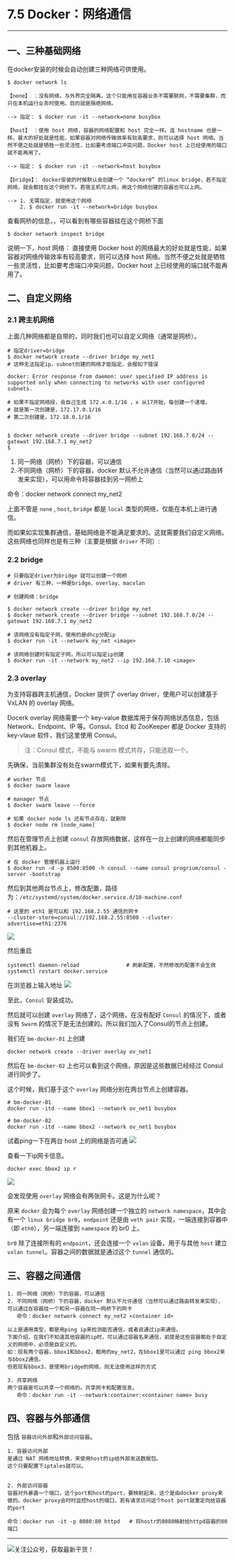 # 7.5 Docker：网络通信

---

## 一、三种基础网络

在docker安装的时候会自动创建三种网络可供使用。
```shell
$ docker network ls

【none】 ：没有网络，与外界完全隔离。这个只能用在容器业务不需要联网，不需要集群，而只在本机运行业务时使用。目的就是隔绝网络。

--> 指定： $ docker run -it --network=none busybox
   
【host】 ：使用 host 网络，容器的网络配置和 host 完全一样。连 hostname 也是一样。最大的好处就是性能，如果容器对网络传输效率有较高要求，则可以选择 host 网络。当然不便之处就是牺牲一些灵活性，比如要考虑端口冲突问题，Docker host 上已经使用的端口就不能再用了。

--> 指定： $ docker run -it --network=host busybox

【bridge】： docker安装的时候默认会创建一个 “docker0” 的linux bridge，若不指定网络，就会都挂在这个网桥下。若宿主机可上网，用这个网络创建的容器也可以上网。

--> 1. 无需指定，就使用这个网络
    2. $ docker run -it --network=bridge busybox
```

查看网桥的信息，，可以看到有哪些容器挂在这个网桥下面
```
$ docker network inspect bridge
```
说明一下，host 网络：
直接使用 Docker host 的网络最大的好处就是性能，如果容器对网络传输效率有较高要求，则可以选择 host 网络。当然不便之处就是牺牲一些灵活性，比如要考虑端口冲突问题，Docker host 上已经使用的端口就不能再用了。

## 二、自定义网络
### 2.1 跨主机网络

上面几种网络都是自带的，同时我们也可以自定义网络（通常是网桥）。
```
# 指定driver=bridge 
$ docker network create --driver bridge my_net1  
# 这种无法指定ip，subnet创建的网络才能指定，会报如下错误

docker: Error response from daemon: user specified IP address is supported only when connecting to networks with user configured subnets.

# 如果不指定网络段，会自己生成 172.x.0.1/16 ，x 从17开始，每创建一个递增。
# 就是第一次创建是，172.17.0.1/16
# 第二次创建是，172.18.0.1/16


$ docker network create --driver bridge --subnet 192.168.7.0/24 --gatewat 192.168.7.1 my_net2
$ 
```
1. 同一网络（网桥）下的容器，可以通信
2. 不同网络（网桥）下的容器，docker 默认不允许通信（当然可以通过路由转发来实现），可以用命令将容器挂到另一网桥上

命令：docker network connect my_net2 <container id>

上面不管是 `none` , `host`, `bridge` 都是 `local` 类型的网络，仅能在本机上进行通信。

而如果如实现集群通信，基础网络是不能满足要求的。这就需要我们自定义网络。这些网络也同样也是有三种（主要是根据 `driver` 不同）:

### 2.2 bridge

```
# 只要指定driver为bridge 就可以创建一个网桥
# driver 有三种，一种是bridge、overlay、macvlan

# 创建网络：bridge

$ docker network create --driver bridge my_net
$ docker network create --driver bridge --subnet 192.168.7.0/24 --gatewat 192.168.7.1 my_net2

# 该网络没有指定子网，使用的是dhcp分配ip
$ docker run -it --network my_net <image>   

# 该网络创建时有指定子网，所以可以指定ip创建
$ docker run -it --network my_net2 --ip 192.168.7.10 <image>
```

### 2.3 overlay

为支持容器跨主机通信，Docker 提供了 overlay driver，使用户可以创建基于 VxLAN 的 overlay 网络。

Docerk overlay 网络需要一个 key-value 数据库用于保存网络状态信息，包括 Network、Endpoint、IP 等。Consul、Etcd 和 ZooKeeper 都是 Docker 支持的 key-vlaue 软件，我们这里使用 Consul。

> 注：Consul 模式，不能与 swarm 模式共存，只能选取一个。


先确保，当前集群没有处在swarm模式下，如果有要先清除。
```
# worker 节点
$ docker swarm leave

# manager 节点
$ docker swarm leave --force

# 如果 docker node ls 还有节点存在，就删除
$ docker node rm [node_name]
```

然后在管理节点上创建 `consul` 存放网络数据，这样在一台上创建的网络都能同步到其他机器上。
```
# 在 docker 管理机器上运行
$ docker run -d -p 8500:8500 -h consul --name consul progrium/consul -server -bootstrap
```

然后到其他两台节点上，修改配置，路径为：`/etc/systemd/system/docker.service.d/10-machine.conf`
```
# 这里的 eth1 是可以和 192.168.2.55 通信的网卡
--cluster-store=consul://192.168.2.55:8500 --cluster-advertise=eth1:2376
```
![](http://image.python-online.cn/18-1-28/92519416.jpg)

然后重启
```
systemctl daemon-reload               # 刷新配置，不然修改的配置不会生效
systemctl restart docker.service
```

在浏览器上输入地址
![](http://image.python-online.cn/18-1-28/37395940.jpg)

至此，`Consul` 安装成功。


然后就可以创建 `overlay` 网络了，这个网络，在没有配好 `Consul` 的情况下，或者没有 `Swarm` 的情况下是无法创建的。所以我们加入了Consul的节点上创建。


我们在 `bm-docker-01` 上创建
```
docker network create --driver overlay ov_net1
```

然后在 `bm-docker-02` 上也可以看到这个网络，原因是这些数据已经经过 Consul 进行同步了。

这个时候，我们基于这个 `overlay` 网络分别在两台节点上创建容器。
```
# bm-docker-01
docker run -itd --name bbox1 --network ov_net1 busybox

# bm-docker-02
docker run -itd --name bbox2 --network ov_net1 busybox

```

试着ping一下在两台 host 上的网络是否可通
![](https://i.loli.net/2018/01/28/5a6de8702428c.png)

查看一下ip网卡信息。
```
docker exec bbox2 ip r
```
![](https://i.loli.net/2018/01/28/5a6de73776390.png)

会发现使用 `overlay` 网络会有两张网卡。这是为什么呢？

原来 `docker` 会为每个 `overlay` 网络创建一个独立的 `network namespace`，其中会有一个 `linux bridge br0`，`endpoint` 还是由 `veth pair` 实现，一端连接到容器中（即 `eth0`），另一端连接到 `namespace` 的 br0 上。

`br0` 除了连接所有的 `endpoint`，还会连接一个 `vxlan` 设备，用于与其他 `host` 建立 `vxlan tunnel`。容器之间的数据就是通过这个 `tunnel` 通信的。

## 三、容器之间通信

```
1. 同一网络（网桥）下的容器，可以通信
2. 不同网络（网桥）下的容器，docker 默认不允许通信（当然可以通过路由转发来实现），可以通过在容器挂一个和另一容器在同一网桥下的网卡
   命令：docker network connect my_net2 <container id>

以上是通用类型，都是用ping ip来检测能否通信，或者说通过ip来通信。
下面介绍，在我们不知道其他容器的ip时，可以通过容器名来通信，前提是这些容器都处于自定义的网络中，必须是自定义的。
如：现有两个容器，bbox1和bbox2，都用的my_net2，在bbox1里可以通过 ping bbox2来与bbox2通信。
但若现有bbox3，是使用bridge的网络，则无法使用这样的方式

3. 共享网络
两个容器是可以共享一个网络的。共享网卡和配置信息。
   命令：docker run -it --network:container:<container name> busy
```

## 四、容器与外部通信

包括 `容器访问外部`和`外部访问容器`。

```
1. 容器访问外部
是通过 NAT 网络地址转换，来使用host的ip给外部发送数据包。
这个只要配置下iptales就可以。


2. 外部访问容器
容器对外暴露一个端口，这个port和host的port，要映射起来，这个是由docker proxy来做的。docker proxy会时时监控host的端口，若有请求访问这个host port就重定向给容器的port

命令：docker run -it -p 8080:80 httpd   # 将hostr的8080映射给httpd容器的80端口
```



---

![关注公众号，获取最新干货！](http://image.python-online.cn/20190511161447.png)